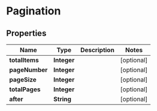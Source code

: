 

# Pagination


## Properties

| Name | Type | Description | Notes |
|------------ | ------------- | ------------- | -------------|
|**totalItems** | **Integer** |  |  [optional] |
|**pageNumber** | **Integer** |  |  [optional] |
|**pageSize** | **Integer** |  |  [optional] |
|**totalPages** | **Integer** |  |  [optional] |
|**after** | **String** |  |  [optional] |



